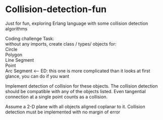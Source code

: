 # Collision-detection-fun
Just for fun, exploring Erlang language with some collision detection algorithms


Coding challenge Task:  
without any imports, create  class / types/ objects for:  
Circle  
Polygon  
Line Segment  
Point  
Arc Segment <-- ED: this one is more complicated than it looks at first glance, you can do if you want
                    
Implement detection of collision for these objects. The collision detection
should be compatible with any of the objects listed. Even tangential connection
at a single point counts as a collision.

Assume a 2-D plane with all objects aligned coplanar to it. Collision detection
must be implemented with no margin of error
